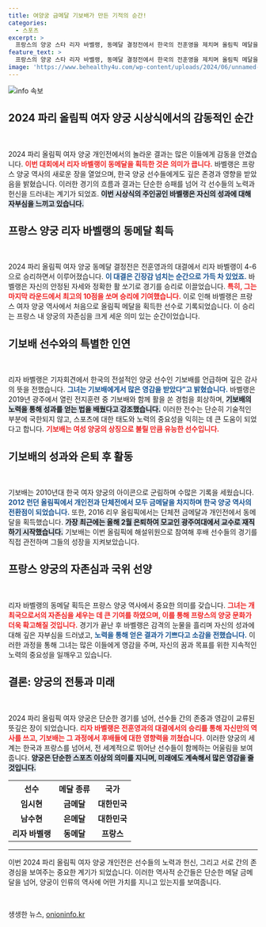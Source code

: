 ```yaml
---
title: 여양궁 금메달 기보배가 만든 기적의 순간!
categories:
  - 스포츠
excerpt: >
  프랑스의 양궁 스타 리자 바벨랭, 동메달 결정전에서 한국의 전훈영을 제치며 올림픽 메달을 획득! 그는 전설 기보배의 영향을 받았다고 밝혀 더욱 화제가 되고 있다.
feature_text: >
  프랑스의 양궁 스타 리자 바벨랭, 동메달 결정전에서 한국의 전훈영을 제치며 올림픽 메달을 획득! 그는 전설 기보배의 영향을 받았다고 밝혀 더욱 화제가 되고 있다.
image: 'https://www.behealthy4u.com/wp-content/uploads/2024/06/unnamed-file.png'
---
```


<p><img src="https://www.behealthy4u.com/wp-content/uploads/2024/06/unnamed-file.png" alt="info 속보" /></p>

<h2 data-ke-size="size26">2024 파리 올림픽 여자 양궁 시상식에서의 감동적인 순간</h2>

<p data-ke-size="size16">&nbsp;</p>

<p>2024 파리 올림픽 여자 양궁 개인전에서의 놀라운 결과는 많은 이들에게 감동을 안겼습니다. <b><span style="color: #ee2323;">이번 대회에서 리자 바벨랭이 동메달을 획득한 것은 의미가 큽니다.</span></b> 바벨랭은 프랑스 양궁 역사의 새로운 장을 열었으며, 한국 양궁 선수들에게도 깊은 존경과 영향을 받았음을 밝혔습니다. 이러한 경기의 흐름과 결과는 단순한 승패를 넘어 각 선수들의 노력과 헌신을 드러내는 계기가 되었죠. <b><span style="background-color: #21538527;">이번 시상식의 주인공인 바벨랭은 자신의 성과에 대해 자부심을 느끼고 있습니다.</span></b> </p>

<h2 data-ke-size="size26">프랑스 양궁 리자 바벨랭의 동메달 획득</h2>

<p data-ke-size="size16">&nbsp;</p>

<p>2024 파리 올림픽 여자 양궁 동메달 결정전은 전훈영과의 대결에서 리자 바벨랭이 4-6으로 승리하면서 이루어졌습니다. <b><span style="color: #1a5490;">이 대결은 긴장감 넘치는 순간으로 가득 차 있었죠.</span></b> 바벨랭은 자신의 안정된 자세와 정확한 활 쏘기로 경기를 승리로 이끌었습니다. <b><span style="color: #ee2323;">특히, 그는 마지막 라운드에서 최고의 10점을 쏘며 승리에 기여했습니다.</span></b> 이로 인해 바벨랭은 프랑스 여자 양궁 역사에서 처음으로 올림픽 메달을 획득한 선수로 기록되었습니다. 이 승리는 프랑스 내 양궁의 자존심을 크게 세운 의미 있는 순간이었습니다.</p>

<h2 data-ke-size="size26">기보배 선수와의 특별한 인연</h2>

<p data-ke-size="size16">&nbsp;</p>

<p>리자 바벨랭은 기자회견에서 한국의 전설적인 양궁 선수인 기보배를 언급하며 깊은 감사의 뜻을 전했습니다. <b><span style="color: #1a5490;">그녀는 기보배에게서 많은 영감을 받았다”고 밝혔습니다.</span></b> 바벨랭은 2019년 광주에서 열린 전지훈련 중 기보배와 함께 활을 쏜 경험을 회상하며, <b><span style="background-color: #21538527;">기보배의 노력을 통해 성과를 얻는 법을 배웠다고 강조했습니다.</span></b> 이러한 전수는 단순히 기술적인 부분에 국한되지 않고, 스포츠에 대한 태도와 노력의 중요성을 익히는 데 큰 도움이 되었다고 합니다. <b><span style="color: #ee2323;">기보배는 여성 양궁의 상징으로 불릴 만큼 유능한 선수입니다.</span></b></p>

<h2 data-ke-size="size26">기보배의 성과와 은퇴 후 활동</h2>

<p data-ke-size="size16">&nbsp;</p>

<p>기보배는 2010년대 한국 여자 양궁의 아이콘으로 군림하며 수많은 기록을 세웠습니다. <b><span style="color: #1a5490;">2012 런던 올림픽에서 개인전과 단체전에서 모두 금메달을 차지하며 한국 양궁 역사의 전환점이 되었습니다.</span></b> 또한, 2016 리우 올림픽에서는 단체전 금메달과 개인전에서 동메달을 획득했습니다. <b><span style="background-color: #21538527;">가장 최근에는 올해 2월 은퇴하여 모교인 광주여대에서 교수로 재직하기 시작했습니다.</span></b> 기보배는 이번 올림픽에 해설위원으로 참여해 후배 선수들의 경기를 직접 관전하며 그들의 성장을 지켜보았습니다.</p>

<h2 data-ke-size="size26">프랑스 양궁의 자존심과 국위 선양</h2>

<p data-ke-size="size16">&nbsp;</p>

<p>리자 바벨랭의 동메달 획득은 프랑스 양궁 역사에서 중요한 의미를 갖습니다. <b><span style="color: #ee2323;">그녀는 개최국으로서의 자존심을 세우는 데 큰 기여를 하였으며, 이를 통해 프랑스의 양궁 문화가 더욱 확고해질 것입니다.</span></b> 경기가 끝난 후 바벨랭은 감격의 눈물을 흘리며 자신의 성과에 대해 깊은 자부심을 드러냈고, <b><span style="color: #1a5490;">노력을 통해 얻은 결과가 기쁘다고 소감을 전했습니다.</span></b> 이러한 과정을 통해 그녀는 많은 이들에게 영감을 주며, 자신의 꿈과 목표를 위한 지속적인 노력의 중요성을 일깨우고 있습니다.</p>

<h2 data-ke-size="size26">결론: 양궁의 전통과 미래</h2>

<p data-ke-size="size16">&nbsp;</p>

<p>2024 파리 올림픽 여자 양궁은 단순한 경기를 넘어, 선수들 간의 존중과 영감이 교류된 뜻깊은 장이 되었습니다. <b><span style="color: #ee2323;">리자 바벨랭은 전훈영과의 대결에서의 승리를 통해 자신만의 역사를 쓰고, 기보배는 그 과정에서 후배들에 대한 영향력을 끼쳤습니다.</span></b> 이러한 양궁의 세계는 한국과 프랑스를 넘어서, 전 세계적으로 뛰어난 선수들이 함께하는 어울림을 보여줍니다. <b><span style="background-color: #21538527;">양궁은 단순한 스포츠 이상의 의미를 지니며, 미래에도 계속해서 많은 영감을 줄 것입니다.</span></b> </p>

<table style="width: 100%; border-collapse: collapse;">
  <tr>
    <th style="text-align: center; height: 30px;"><b>선수</b></th>
    <th style="text-align: center; height: 30px;"><b>메달 종류</b></th>
    <th style="text-align: center; height: 30px;"><b>국가</b></th>
  </tr>
  <tr>
    <td style="text-align: center; height: 17px;"><b>임시현</b></td>
    <td style="text-align: center; height: 17px;"><b>금메달</b></td>
    <td style="text-align: center; height: 17px;"><b>대한민국</b></td>
  </tr>
  <tr>
    <td style="text-align: center; height: 17px;"><b>남수현</b></td>
    <td style="text-align: center; height: 17px;"><b>은메달</b></td>
    <td style="text-align: center; height: 17px;"><b>대한민국</b></td>
  </tr>
  <tr>
    <td style="text-align: center; height: 17px;"><b>리자 바벨랭</b></td>
    <td style="text-align: center; height: 17px;"><b>동메달</b></td>
    <td style="text-align: center; height: 17px;"><b>프랑스</b></td>
  </tr>
</table>

<hr />

<p>이번 2024 파리 올림픽 여자 양궁 개인전은 선수들의 노력과 헌신, 그리고 서로 간의 존경심을 보여주는 중요한 계기가 되었습니다. 이러한 역사적 순간들은 단순한 메달 금메달을 넘어, 양궁이 인류의 역사에 어떤 가치를 지니고 있는지를 보여줍니다. <p data-ke-size="size16">&nbsp;</p></p>
생생한 뉴스, <a href="https://onioninfo.kr" rel="dofollow">onioninfo.kr</a>


